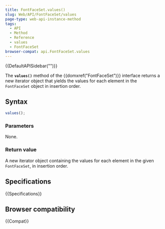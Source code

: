 ```yaml
---
title: FontFaceSet.values()
slug: Web/API/FontFaceSet/values
page-type: web-api-instance-method
tags:
  - API
  - Method
  - Reference
  - values
  - FontFaceSet
browser-compat: api.FontFaceSet.values
---
```


{{DefaultAPISidebar("")}}

The **`values()`** method of the {{domxref("FontFaceSet")}} interface returns a new iterator object that yields the values for each element in the `FontFaceSet` object in insertion order.

## Syntax

```js
values();
```

### Parameters

None.

### Return value

A new iterator object containing the values for each element in the given `FontFaceSet`, in insertion order.

## Specifications

{{Specifications}}

## Browser compatibility

{{Compat}}
